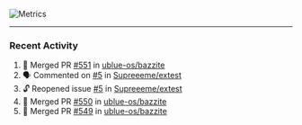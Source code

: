 ![Metrics](https://metrics.lecoq.io/KyleGospo?template=classic&base=header%2C%20activity%2C%20community%2C%20repositories%2C%20metadata&base.indepth=false&base.hireable=false&base.skip=false&config.timezone=America%2FLos_Angeles)

---
### Recent Activity
<!--START_SECTION:activity-->
1. 🎉 Merged PR [#551](https://github.com/ublue-os/bazzite/pull/551) in [ublue-os/bazzite](https://github.com/ublue-os/bazzite)
2. 🗣 Commented on [#5](https://github.com/Supreeeme/extest/issues/5#issuecomment-1812938886) in [Supreeeme/extest](https://github.com/Supreeeme/extest)
3. 🔓 Reopened issue [#5](https://github.com/Supreeeme/extest/issues/5) in [Supreeeme/extest](https://github.com/Supreeeme/extest)
4. 🎉 Merged PR [#550](https://github.com/ublue-os/bazzite/pull/550) in [ublue-os/bazzite](https://github.com/ublue-os/bazzite)
5. 🎉 Merged PR [#549](https://github.com/ublue-os/bazzite/pull/549) in [ublue-os/bazzite](https://github.com/ublue-os/bazzite)
<!--END_SECTION:activity-->
